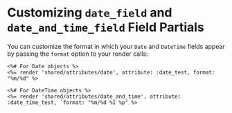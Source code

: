 # Customizing `date_field` and `date_and_time_field` Field Partials

You can customize the format in which your `Date` and `DateTime` fields appear by passing the `format` option to your render calls:

```erb
<%# For Date objects %>
<%= render 'shared/attributes/date', attribute: :date_test, format: "%m/%d" %>

<%# For DateTime objects %>
<%= render 'shared/attributes/date_and_time', attribute: :date_time_test, `format: "%m/%d %I %p" %>
```
